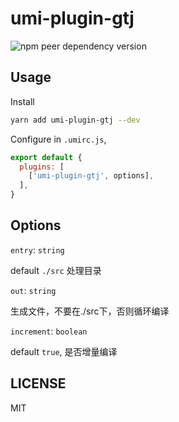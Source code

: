# umi-plugin-gtj

![npm peer dependency version](https://img.shields.io/npm/dependency-version/umi-plugin-qrcode/peer/umi.svg)

## Usage
Install
```bash
yarn add umi-plugin-gtj --dev
```
Configure in `.umirc.js`,

```js
export default {
  plugins: [
    ['umi-plugin-gtj', options],
  ],
}
```

## Options
`entry`: `string`

default `./src`
处理目录

`out`: `string`

生成文件，不要在./src下，否则循环编译


`increment`: `boolean`

default `true`, 
是否增量编译


## LICENSE

MIT

